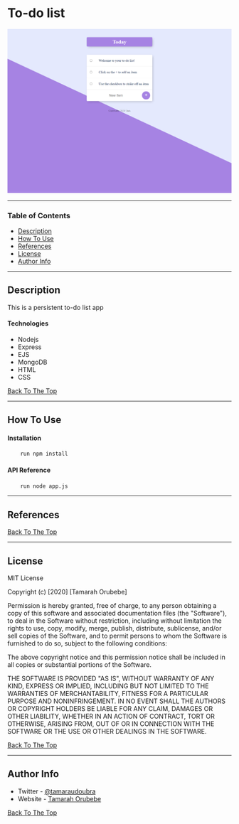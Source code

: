 

# To-do list

![Project Image](./images/todolist.png)



---

### Table of Contents

- [Description](#description)
- [How To Use](#how-to-use)
- [References](#references)
- [License](#license)
- [Author Info](#author-info)

---

## Description

This is a persistent to-do list app





#### Technologies

- Nodejs
- Express
- EJS
- MongoDB
- HTML
- CSS


[Back To The Top](#To-do-list)

---

## How To Use

#### Installation

```bash
    run npm install
```


#### API Reference

```bash
    run node app.js
```



---

## References
[Back To The Top](#To-do-list)

---

## License

MIT License

Copyright (c) [2020] [Tamarah Orubebe]

Permission is hereby granted, free of charge, to any person obtaining a copy
of this software and associated documentation files (the "Software"), to deal
in the Software without restriction, including without limitation the rights
to use, copy, modify, merge, publish, distribute, sublicense, and/or sell
copies of the Software, and to permit persons to whom the Software is
furnished to do so, subject to the following conditions:

The above copyright notice and this permission notice shall be included in all
copies or substantial portions of the Software.

THE SOFTWARE IS PROVIDED "AS IS", WITHOUT WARRANTY OF ANY KIND, EXPRESS OR
IMPLIED, INCLUDING BUT NOT LIMITED TO THE WARRANTIES OF MERCHANTABILITY,
FITNESS FOR A PARTICULAR PURPOSE AND NONINFRINGEMENT. IN NO EVENT SHALL THE
AUTHORS OR COPYRIGHT HOLDERS BE LIABLE FOR ANY CLAIM, DAMAGES OR OTHER
LIABILITY, WHETHER IN AN ACTION OF CONTRACT, TORT OR OTHERWISE, ARISING FROM,
OUT OF OR IN CONNECTION WITH THE SOFTWARE OR THE USE OR OTHER DEALINGS IN THE
SOFTWARE.

[Back To The Top](#To-do-list)

---

## Author Info

- Twitter - [@tamaraudoubra](https://twitter.com/tamaraudoubra)
- Website - [Tamarah Orubebe](https://tamarahorubebe.netlify.app)

[Back To The Top](#To-do-list)

